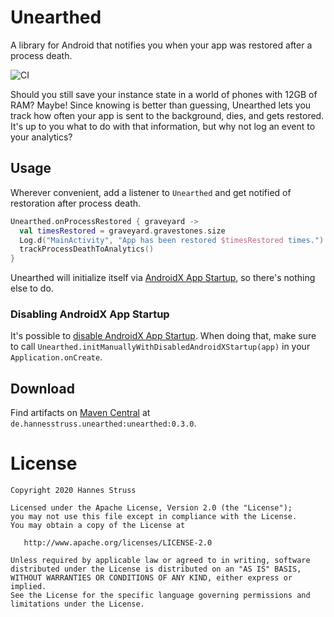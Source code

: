 # Unearthed

A library for Android that notifies you when your app was restored after a
process death.

![CI](https://github.com/hannesstruss/unearthed/workflows/CI/badge.svg)

Should you still save your instance state in a world of phones with 12GB of
RAM? Maybe! Since knowing is better than guessing, Unearthed lets you track how
often your app is sent to the background, dies, and gets restored. It's up to
you what to do with that information, but why not log an event to your
analytics?


## Usage

Wherever convenient, add a listener to `Unearthed` and get notified of
restoration after process death.

```kotlin
Unearthed.onProcessRestored { graveyard ->
  val timesRestored = graveyard.gravestones.size
  Log.d("MainActivity", "App has been restored $timesRestored times.")
  trackProcessDeathToAnalytics()
}
```

Unearthed will initialize itself via [AndroidX App Startup][androidx-startup],
so there's nothing else to do.

### Disabling AndroidX App Startup

It's possible to [disable AndroidX App Startup][androidx-startup]. When doing that,
make sure to call `Unearthed.initManuallyWithDisabledAndroidXStartup(app)` in your
`Application.onCreate`.

## Download

Find artifacts on [Maven
Central](https://search.maven.org/search?q=de.hannesstruss.unearthed)
at `de.hannesstruss.unearthed:unearthed:0.3.0`.

# License

    Copyright 2020 Hannes Struss
    
    Licensed under the Apache License, Version 2.0 (the "License");
    you may not use this file except in compliance with the License.
    You may obtain a copy of the License at
    
       http://www.apache.org/licenses/LICENSE-2.0
    
    Unless required by applicable law or agreed to in writing, software
    distributed under the License is distributed on an "AS IS" BASIS,
    WITHOUT WARRANTIES OR CONDITIONS OF ANY KIND, either express or implied.
    See the License for the specific language governing permissions and
    limitations under the License.

[androidx-startup]: https://developer.android.com/topic/libraries/app-startup
